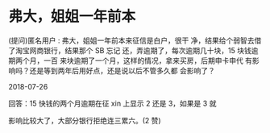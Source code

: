 # 弗大，姐姐一年前本

(提问)匿名用户 : 弗大，姐姐一年前本来征信是白户，很干 净，结果给个弱智去借了淘宝网商银行，结果那个 SB 忘记 还，弄逾期了，每次逾期几十块，15 块钱逾期两个月，一百 来块逾期了一个月，这样的情况，拿来买房，后期申卡申代 有影响吗？还是等到两年后用好点，还是说以后不管多久都 会影响了？

2018-07-26

回答：15 快钱的两个月逾期在征 xin 上显示 2 还是 3，如果是 3 就

影响比较大了，大部分银行拒绝连三累六。(2 赞)